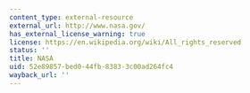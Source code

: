 ```yaml
---
content_type: external-resource
external_url: http://www.nasa.gov/
has_external_license_warning: true
license: https://en.wikipedia.org/wiki/All_rights_reserved
status: ''
title: NASA
uid: 52e89857-bed0-44fb-8383-3c00ad264fc4
wayback_url: ''
---
```

